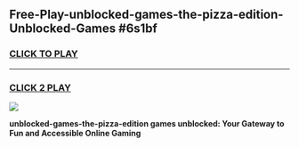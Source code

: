 
## Free-Play-unblocked-games-the-pizza-edition-Unblocked-Games #6s1bf
<h3>
<a href="https://news.freeplayer.one?title=unblocked-games-the-pizza-edition&ref=8M">CLICK TO PLAY</a></h3>
<hr>

<h3>
<a href="https://news.freeplayer.one?title=unblocked-games-the-pizza-edition&ref=8M">CLICK 2 PLAY</a>
  
</h3>

<a href="https://news.freeplayer.one?title=unblocked-games-the-pizza-edition&ref=8M"><img src="https://clearcache.store/games.png"></a>


**unblocked-games-the-pizza-edition games unblocked: Your Gateway to Fun and Accessible Online Gaming**
